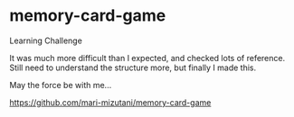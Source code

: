 # memory-card-game
Learning Challenge

It was much more difficult than I expected, and checked lots of reference.
Still need to understand the structure more, but finally I made this.

May the force be with me...

https://github.com/mari-mizutani/memory-card-game
